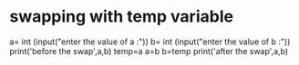 # swapping with temp variable
a= int (input("enter the value of a :"))
b= int (input("enter the value of b :"))
print('before the swap',a,b)
temp=a
a=b
b=temp
print('after the swap',a,b)
